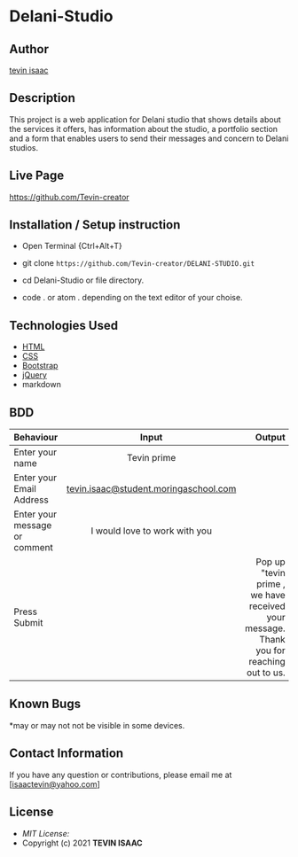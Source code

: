 # Delani-Studio

## Author

[tevin isaac](https://github.com/Tevin-creator)

## Description

This project is a web application for Delani studio that shows details about the services it offers, has information about the studio, a portfolio section and a form that enables users to send their messages and concern to Delani studios. 


## Live Page 
https://github.com/Tevin-creator


## Installation / Setup instruction
* Open Terminal {Ctrl+Alt+T}

* git clone ```https://github.com/Tevin-creator/DELANI-STUDIO.git```

* cd Delani-Studio or file directory.

* code . or atom . depending on the text editor of your choise.

## Technologies Used

* [HTML](https://github.com/topics/html)
* [CSS](https://github.com/topics/css3)
* [Bootstrap](https://github.com/topics/bootstrap)
* [jQuery](https://github.com/topics/javascript)
* markdown


## BDD
| Behaviour      | Input        | Output       |
| :------------- | :----------: | -----------: |
|  Enter your name  |   Tevin prime |     |
| Enter your Email Address  | tevin.isaac@student.moringaschool.com|   |
| Enter your message or comment   |  I would love to work with you     |     |
| Press Submit|     |Pop up "tevin prime , we have received your message. Thank you for reaching out to us.|

## Known Bugs
*may or may not not be visible in some devices.
## Contact Information 

If you have any question or contributions, please email me at [isaactevin@yahoo.com]

## License
* *MIT License:*
* Copyright (c) 2021 **TEVIN ISAAC** 